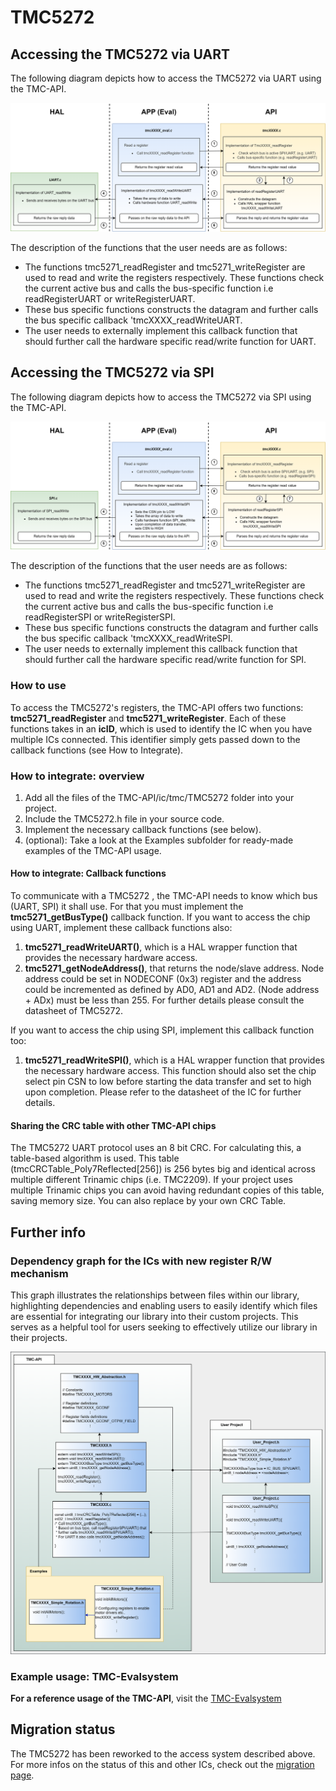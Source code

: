 # TMC5272


## Accessing the TMC5272 via UART
The following diagram depicts how to access the TMC5272 via UART using the TMC-API.

![screenshot](registercall_hierarchy_flowchar_UART.png)

The description of the functions that the user needs are as follows:
- The functions tmc5271_readRegister and tmc5271_writeRegister are used to read and write the registers respectively. These functions check the current active bus and calls the bus-specific function i.e readRegisterUART or writeRegisterUART.
- These bus specific functions constructs the datagram and further calls the bus specific callback 'tmcXXXX_readWriteUART.
- The user needs to externally implement this callback function that should further call the hardware specific read/write function for UART.

## Accessing the TMC5272 via SPI
The following diagram depicts how to access the TMC5272 via SPI using the TMC-API.

![screenshot](registercall_hierarchy_flowchar_SPI.png)

The description of the functions that the user needs are as follows:
- The functions tmc5271_readRegister and tmc5271_writeRegister are used to read and write the registers respectively. These functions check the current active bus and calls the bus-specific function i.e readRegisterSPI or writeRegisterSPI.
- These bus specific functions constructs the datagram and further calls the bus specific callback 'tmcXXXX_readWriteSPI.
- The user needs to externally implement this callback function that should further call the hardware specific read/write function for SPI.

### How to use

To access the TMC5272's registers, the TMC-API offers two functions: **tmc5271_readRegister** and **tmc5271_writeRegister**.
Each of these functions takes in an **icID**, which is used to identify the IC when you have multiple ICs connected. This identifier simply gets passed down to the callback functions (see How to Integrate).

### How to integrate: overview

1. Add all the files of the TMC-API/ic/tmc/TMC5272 folder into your project.
2. Include the TMC5272.h file in your source code.
3. Implement the necessary callback functions (see below).
4. (optional): Take a look at the Examples subfolder for ready-made examples of the TMC-API usage.

#### How to integrate: Callback functions
To communicate with a TMC5272 , the TMC-API needs to know which bus (UART, SPI) it shall use. For that you must implement the **tmc5271_getBusType()** callback function.
If you want to access the chip using UART, implement these callback functions also:
1. **tmc5271_readWriteUART()**, which is a HAL wrapper function that provides the necessary hardware access.
2. **tmc5271_getNodeAddress()**, that returns the node/slave address. Node address could be set in NODECONF (0x3) register and the address could be incremented as defined by AD0, AD1 and AD2. (Node address + ADx) must be less than 255. For further details please consult the datasheet of TMC5272.

If you want to access the chip using SPI, implement this callback function too:
1. **tmc5271_readWriteSPI()**, which is a HAL wrapper function that provides the necessary hardware access. This function should also set the chip select pin CSN to low before starting the data transfer and set to high upon completion. Please refer to the datasheet of the IC for further details.

#### Sharing the CRC table with other TMC-API chips
The TMC5272 UART protocol uses an 8 bit CRC. For calculating this, a table-based algorithm is used. This table (tmcCRCTable_Poly7Reflected[256]) is 256 bytes big and identical across multiple different Trinamic chips (i.e. TMC2209).
If your project uses multiple Trinamic chips you can avoid having redundant copies of this table, saving memory size. You can also replace by your own CRC Table.


## Further info
### Dependency graph for the ICs with new register R/W mechanism
This graph illustrates the relationships between files within our library, highlighting dependencies and enabling users to easily identify which files are essential for integrating our library into their custom projects. This serves as a helpful tool for users seeking to effectively utilize our library in their projects.

![screenshot](uml-tmc-api.png)
### Example usage: TMC-Evalsystem
**For a reference usage of the TMC-API**, visit the [TMC-Evalsystem](https://github.com/analogdevicesinc/TMC-EvalSystem)

## Migration status
The TMC5272 has been reworked to the access system described above. For more infos on the status of this and other ICs, check out the [migration page](https://github.com/analogdevicesinc/TMC-API/issues/53).


